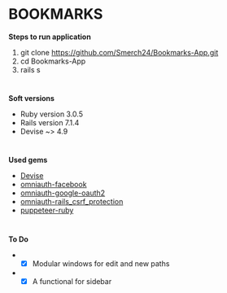 # BOOKMARKS

**Steps to run application**
1. git clone https://github.com/Smerch24/Bookmarks-App.git
2. cd Bookmarks-App
3. rails s
#
**Soft versions**
* Ruby version 3.0.5
* Rails version 7.1.4
* Devise ~> 4.9
#
**Used gems**
* [Devise](https://github.com/heartcombo/devise)
* [omniauth-facebook](https://github.com/simi/omniauth-facebook)
* [omniauth-google-oauth2](https://github.com/zquestz/omniauth-google-oauth2)
* [omniauth-rails_csrf_protection](https://github.com/cookpad/omniauth-rails_csrf_protection)
* [puppeteer-ruby](https://github.com/YusukeIwaki/puppeteer-ruby)
#
**To Do**
* - [x]  Modular windows for edit and new paths
* - [x] A functional for sidebar
